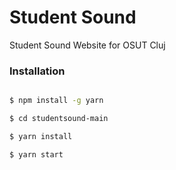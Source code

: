 # Student Sound

Student Sound Website for OSUT Cluj

### Installation
```sh

$ npm install -g yarn

$ cd studentsound-main

$ yarn install

$ yarn start
```

